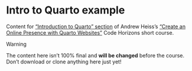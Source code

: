 # Intro to Quarto example


Content for [“Introduction to Quarto” section](https://andrewheiss.github.io/quarto-websites_2025-10/materials/01-intro/) of Andrew Heiss’s [“Create an Online Presence with Quarto Websites”](https://andrewheiss.github.io/quarto-websites_2025-10/) Code Horizons short course.

> [!WARNING]
>
> The content here isn’t 100% final and **will be changed** before the course. Don’t download or clone anything here just yet!

